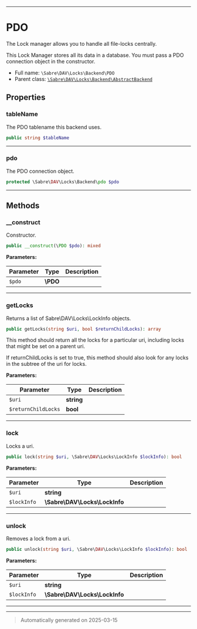 ***

# PDO

The Lock manager allows you to handle all file-locks centrally.

This Lock Manager stores all its data in a database. You must pass a PDO
connection object in the constructor.

* Full name: `\Sabre\DAV\Locks\Backend\PDO`
* Parent class: [`\Sabre\DAV\Locks\Backend\AbstractBackend`](./AbstractBackend.md)



## Properties


### tableName

The PDO tablename this backend uses.

```php
public string $tableName
```






***

### pdo

The PDO connection object.

```php
protected \Sabre\DAV\Locks\Backend\pdo $pdo
```






***

## Methods


### __construct

Constructor.

```php
public __construct(\PDO $pdo): mixed
```








**Parameters:**

| Parameter | Type | Description |
|-----------|------|-------------|
| `$pdo` | **\PDO** |  |





***

### getLocks

Returns a list of Sabre\DAV\Locks\LockInfo objects.

```php
public getLocks(string $uri, bool $returnChildLocks): array
```

This method should return all the locks for a particular uri, including
locks that might be set on a parent uri.

If returnChildLocks is set to true, this method should also look for
any locks in the subtree of the uri for locks.






**Parameters:**

| Parameter | Type | Description |
|-----------|------|-------------|
| `$uri` | **string** |  |
| `$returnChildLocks` | **bool** |  |





***

### lock

Locks a uri.

```php
public lock(string $uri, \Sabre\DAV\Locks\LockInfo $lockInfo): bool
```








**Parameters:**

| Parameter | Type | Description |
|-----------|------|-------------|
| `$uri` | **string** |  |
| `$lockInfo` | **\Sabre\DAV\Locks\LockInfo** |  |





***

### unlock

Removes a lock from a uri.

```php
public unlock(string $uri, \Sabre\DAV\Locks\LockInfo $lockInfo): bool
```








**Parameters:**

| Parameter | Type | Description |
|-----------|------|-------------|
| `$uri` | **string** |  |
| `$lockInfo` | **\Sabre\DAV\Locks\LockInfo** |  |





***


***
> Automatically generated on 2025-03-15
